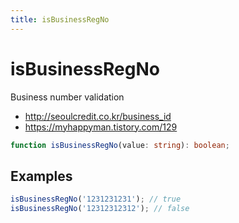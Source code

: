 ```yaml
---
title: isBusinessRegNo
---
```


# isBusinessRegNo

Business number validation

- http://seoulcredit.co.kr/business_id
- https://myhappyman.tistory.com/129

```typescript
function isBusinessRegNo(value: string): boolean;
```

## Examples

```typescript
isBusinessRegNo('1231231231'); // true
isBusinessRegNo('12312312312'); // false
```
